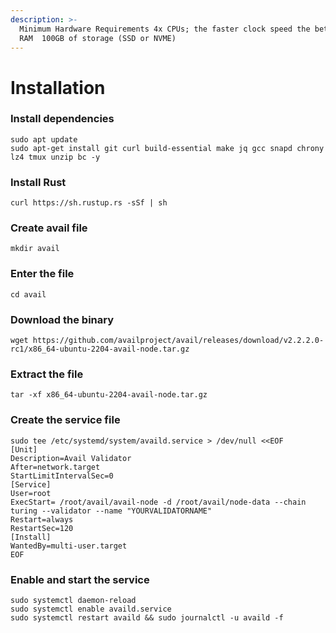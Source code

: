 ```yaml
---
description: >-
  Minimum Hardware Requirements 4x CPUs; the faster clock speed the better  8GB
  RAM  100GB of storage (SSD or NVME)
---
```


# Installation



### Install dependencies <a href="#install-dependencies" id="install-dependencies"></a>

```
sudo apt update
sudo apt-get install git curl build-essential make jq gcc snapd chrony lz4 tmux unzip bc -y
```

### **Install Rust**&#x20;

```
curl https://sh.rustup.rs -sSf | sh
```

### Create avail file

```
mkdir avail
```

### Enter the file

```
cd avail
```

### **Download the binary**

```
wget https://github.com/availproject/avail/releases/download/v2.2.2.0-rc1/x86_64-ubuntu-2204-avail-node.tar.gz
```

### Extract the file

```
tar -xf x86_64-ubuntu-2204-avail-node.tar.gz
```

### Create the service file

```
sudo tee /etc/systemd/system/availd.service > /dev/null <<EOF
[Unit]
Description=Avail Validator
After=network.target
StartLimitIntervalSec=0
[Service]
User=root
ExecStart= /root/avail/avail-node -d /root/avail/node-data --chain turing --validator --name "YOURVALIDATORNAME"
Restart=always
RestartSec=120
[Install]
WantedBy=multi-user.target
EOF
```

### Enable and start the service

```
sudo systemctl daemon-reload
sudo systemctl enable availd.service
sudo systemctl restart availd && sudo journalctl -u availd -f
```
